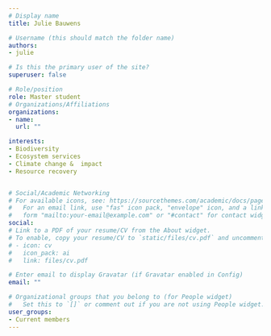 ```yaml
---
# Display name
title: Julie Bauwens

# Username (this should match the folder name)
authors:
- julie

# Is this the primary user of the site?
superuser: false

# Role/position
role: Master student
# Organizations/Affiliations
organizations:
- name:
  url: ""

interests:
- Biodiversity
- Ecosystem services
- Climate change &  impact 
- Resource recovery


# Social/Academic Networking
# For available icons, see: https://sourcethemes.com/academic/docs/page-builder/#icons
#   For an email link, use "fas" icon pack, "envelope" icon, and a link in the
#   form "mailto:your-email@example.com" or "#contact" for contact widget.
social:
# Link to a PDF of your resume/CV from the About widget.
# To enable, copy your resume/CV to `static/files/cv.pdf` and uncomment the lines below.
# - icon: cv
#   icon_pack: ai
#   link: files/cv.pdf

# Enter email to display Gravatar (if Gravatar enabled in Config)
email: ""

# Organizational groups that you belong to (for People widget)
#   Set this to `[]` or comment out if you are not using People widget.
user_groups:
- Current members
---
```

